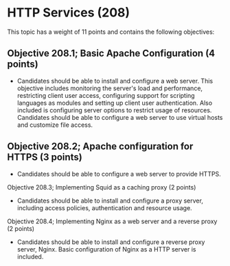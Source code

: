 # HTTP Services (208)

This topic has a weight of 11 points and contains the following
objectives:

##  Objective 208.1; Basic Apache Configuration (4 points)

-   Candidates should be able to install and configure a web server.
    This objective includes monitoring the server's load and
    performance, restricting client user access, configuring support for
    scripting languages as modules and setting up client user
    authentication. Also included is configuring server options to
    restrict usage of resources. Candidates should be able to configure
    a web server to use virtual hosts and customize file access.

##  Objective 208.2; Apache configuration for HTTPS (3 points)

-   Candidates should be able to configure a web server to provide
    HTTPS.

Objective 208.3; Implementing Squid as a caching proxy (2 points)

-   Candidates should be able to install and configure a proxy server,
    including access policies, authentication and resource usage.

Objective 208.4; Implementing Nginx as a web server and a reverse proxy (2 points)

-   Candidates should be able to install and configure a reverse proxy
    server, Nginx. Basic configuration of Nginx as a HTTP server is
    included.

